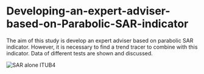 # Developing-an-expert-adviser-based-on-Parabolic-SAR-indicator
The aim of this study is develop an expert adviser based on parabolic SAR indicator. However, it is necessary to find a trend tracer to combine with this indicator. Data of different tests are shown and discussed.

![SAR alone ITUB4](https://github.com/Andre-Luis-Lopes-da-Silva/Developing-an-expert-adviser-based-on-Parabolic-SAR-indicator/assets/78765404/3e9b8d97-e955-4c7a-a987-ec74b8f26e78)


